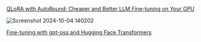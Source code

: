[QLoRA with AutoRound: Cheaper and Better LLM Fine-tuning on Your GPU](https://huggingface.co/blog/bnjmnmarie/qlora-with-autoround-cheaper)

![Screenshot 2024-10-04 140202](https://github.com/user-attachments/assets/ddc8b2e7-1f99-47aa-8d55-344ce3fff43d)


[Fine-tuning with gpt-oss and Hugging Face Transformers](https://cookbook.openai.com/articles/gpt-oss/fine-tune-transfomers)
